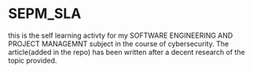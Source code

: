 # SEPM_SLA
this is the self learning activty for my SOFTWARE ENGINEERING AND PROJECT MANAGEMNT subject in the course of cybersecurity. The article(added in the repo) has been written after a decent research of the topic provided.
